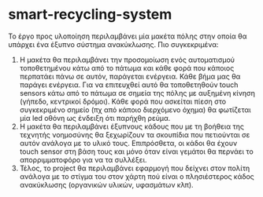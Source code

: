 # smart-recycling-system
Το έργο προς υλοποίηση περιλαμβάνει μία μακέτα πόλης στην οποία θα υπάρχει ένα έξυπνο σύστημα ανακύκλωσης. Πιο συγκεκριμένα:
1.	Η μακέτα θα περιλαμβάνει την προσομοίωση ενός αυτοματισμού τοποθετημένου κάτω από το πάτωμα και κάθε φορά που κάποιος περπατάει πάνω σε αυτόν, παράγεται ενέργεια. Κάθε βήμα μας θα παράγει ενέργεια. 
Για να επιτευχθεί αυτό θα τοποθετηθούν touch sensors κάτω από το πάτωμα σε σημεία της πόλης με αυξημένη κίνηση (γήπεδο, κεντρικοί δρόμοι). Κάθε φορά που ασκείται πίεση στο συγκεκριμένο σημείο (πχ από κάποιο διερχόμενο όχημα) θα φωτίζεται μία led οθόνη ως ένδειξη ότι παρήχθη ρεύμα.
2.	Η μακέτα θα περιλαμβάνει έξυπνους κάδους που με τη βοήθεια της τεχνητής νοημοσύνης θα ξεχωρίζουν τα σκουπίδια που πετιούνται σε αυτόν ανάλογα με το υλικό τους.
Επιπρόσθετα, οι κάδοι θα έχουν touch sensor στη βάση τους και μόνο όταν είναι γεμάτοι θα περνάει το απορριμματοφόρο για να τα συλλέξει.
3.	Τέλος, το project θα περιλαμβάνει εφαρμογή που δείχνει στον πολίτη ανάλογα με το στίγμα του στον χάρτη πού είναι ο πλησιέστερος κάδος ανακύκλωσης (οργανικών υλικών, υφασμάτων κλπ).

